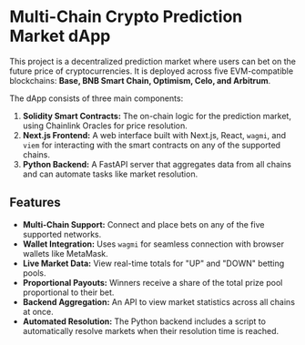 # Multi-Chain Crypto Prediction Market dApp

This project is a decentralized prediction market where users can bet on the future price of cryptocurrencies. It is deployed across five EVM-compatible blockchains: **Base, BNB Smart Chain, Optimism, Celo, and Arbitrum**.

The dApp consists of three main components:
1.  **Solidity Smart Contracts:** The on-chain logic for the prediction market, using Chainlink Oracles for price resolution.
2.  **Next.js Frontend:** A web interface built with Next.js, React, `wagmi`, and `viem` for interacting with the smart contracts on any of the supported chains.
3.  **Python Backend:** A FastAPI server that aggregates data from all chains and can automate tasks like market resolution.

## Features

-   **Multi-Chain Support:** Connect and place bets on any of the five supported networks.
-   **Wallet Integration:** Uses `wagmi` for seamless connection with browser wallets like MetaMask.
-   **Live Market Data:** View real-time totals for "UP" and "DOWN" betting pools.
-   **Proportional Payouts:** Winners receive a share of the total prize pool proportional to their bet.
-   **Backend Aggregation:** An API to view market statistics across all chains at once.
-   **Automated Resolution:** The Python backend includes a script to automatically resolve markets when their resolution time is reached.

